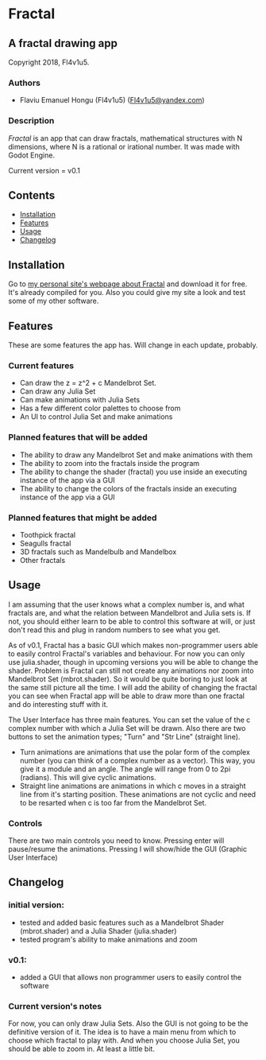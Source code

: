 # Fractal

## A fractal drawing app

Copyright 2018, Fl4v1u5.

### Authors

* Flaviu Emanuel Hongu (Fl4v1u5) (<Fl4v1u5@yandex.com>)

### Description

*Fractal* is an app that can draw fractals, mathematical structures with N dimensions, where N is a rational or irational number. It was made with Godot Engine.

Current version = v0.1

## Contents

* [Installation](#installation)
* [Features](#features)
* [Usage](#usage)
* [Changelog](#changelog)

## Installation

Go to [my personal site's webpage about Fractal](#https://fl4v1u5.wordpress.com/my-software/fl4v1u5-fractal/) and download it for free. It's already compiled for you.
Also you could give my site a look and test some of my other software.

## Features

These are some features the app has. Will change in each update, probably.

### Current features

* Can draw the z = z^2 + c Mandelbrot Set.
* Can draw any Julia Set
* Can make animations with Julia Sets
* Has a few different color palettes to choose from
* An UI to control Julia Set and make animations

### Planned features that will be added

* The ability to draw any Mandelbrot Set and make animations with them
* The ability to zoom into the fractals inside the program
* The ability to change the shader (fractal) you use inside an executing instance of the app via a GUI
* The ability to change the colors of the fractals inside an executing instance of the app via a GUI

### Planned features that might be added

* Toothpick fractal
* Seagulls fractal
* 3D fractals such as Mandelbulb and Mandelbox
* Other fractals

## Usage

I am assuming that the user knows what a complex number is, and what fractals are, and what the relation between Mandelbrot and Julia sets is.
If not, you should either learn to be able to control this software at will, or just don't read this and plug in random numbers to see what you get.

As of v0.1, Fractal has a basic GUI which makes non-programmer users able to easily control Fractal's variables and behaviour.
For now you can only use julia.shader, though in upcoming versions you will be able to change the shader. Problem is Fractal can still not create any animations nor zoom into Mandelbrot Set (mbrot.shader).
So it would be quite boring to just look at the same still picture all the time. I will add the ability of changing the fractal you can see when Fractal app will be able to draw more than one fractal and do interesting stuff with it.

The User Interface has three main features. You can set the value of the c complex number with which a Julia Set will be drawn.
Also there are two buttons to set the animation types; "Turn" and "Str Line" (straight line).
* Turn animations are animations that use the polar form of the complex number (you can think of a complex number as a vector). This way, you give it a module and an angle. The angle will range from 0 to 2pi (radians). This will give cyclic animations.
* Straight line animations are animations in which c moves in a straight line from it's starting position. These animations are not cyclic and need to be resarted when c is too far from the Mandelbrot Set.

### Controls

There are two main controls you need to know.
Pressing enter will pause/resume the animations.
Pressing I will show/hide the GUI (Graphic User Interface)

## Changelog

### initial version:
* tested and added basic features such as a Mandelbrot Shader (mbrot.shader) and a Julia Shader (julia.shader)
* tested program's ability to make animations and zoom
### v0.1:
* added a GUI that allows non programmer users to easily control the software

### Current version's notes

For now, you can only draw Julia Sets. Also the GUI is not going to be the definitive version of it.
The idea is to have a main menu from which to choose which fractal to play with. And when you choose Julia Set, you should be able to zoom in. At least a little bit.